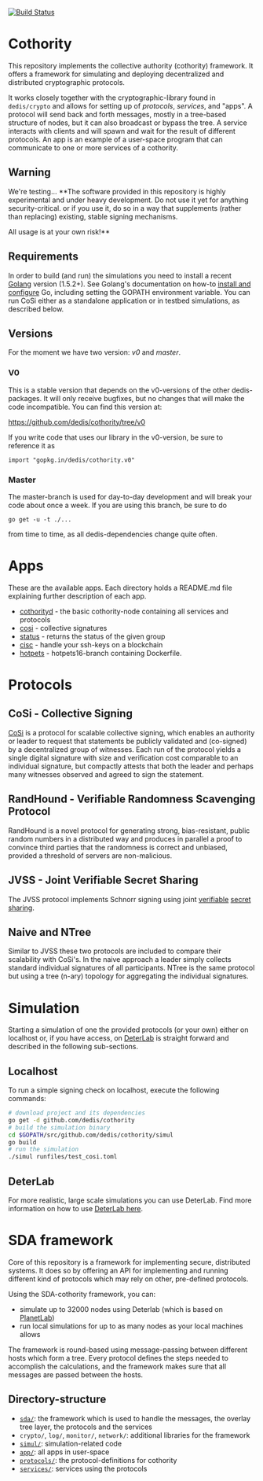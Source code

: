[![Build Status](https://travis-ci.org/dedis/cothority.svg?branch=master)](https://travis-ci.org/dedis/cothority)

# Cothority

This repository implements the collective authority (cothority) framework.
It offers a framework for simulating and deploying decentralized and 
distributed cryptographic protocols.

It works closely together with the cryptographic-library found in `dedis/crypto`
and allows for setting up of *protocols*, *services*, and "apps". A protocol will
send back and forth messages, mostly in a tree-based structure of
nodes, but it can also broadcast or bypass the tree.
A service interacts with clients and will spawn and wait for the result
of different protocols.
An app is an example of a user-space program that can communicate to one or more
services of a cothority.

## Warning
We're testing...
**The software provided in this repository is highly experimental and under
heavy development. Do not use it yet for anything security-critical.  or if you
use it, do so in a way that supplements (rather than replacing) existing, stable
signing mechanisms.

All usage is at your own risk!**

## Requirements

In order to build (and run) the simulations you need to install a recent 
[Golang](https://golang.org/dl/) version (1.5.2+).
See Golang's documentation on how-to 
[install and configure](https://golang.org/doc/install) Go,
including setting the GOPATH environment variable. 
You can run CoSi either as a standalone application or in testbed simulations,
as described below. 

## Versions

For the moment we have two version: _v0_ and _master_.

### V0

This is a stable version that depends on the v0-versions of the other dedis-packages. It will only receive bugfixes, but no changes that will make the code incompatible. You can find this version at:

https://github.com/dedis/cothority/tree/v0

If you write code that uses our library in the v0-version, be sure to reference it as

```
import "gopkg.in/dedis/cothority.v0"
```

### Master

The master-branch is used for day-to-day development and will break your code about once a week. If you are using this branch, be sure to do

```
go get -u -t ./...
```

from time to time, as all dedis-dependencies change quite often.

# Apps

These are the available apps. Each directory holds a README.md file explaining further
description of each app.

* [cothorityd](app/cothorityd) - the basic cothority-node containing all services
and protocols
* [cosi](https://github.com/dedis/cosi) - collective signatures
* [status](app/status) - returns the status of the given group
* [cisc](app/cisc) - handle your ssh-keys on a blockchain
* [hotpets](https://github.com/dedis/cothority/tree/hpets16/app/docker/hpets16) - 
hotpets16-branch containing Dockerfile.

# Protocols

## CoSi - Collective Signing

[CoSi](http://dedis.cs.yale.edu/dissent/papers/witness-abs) is a 
protocol for scalable collective signing, which enables an authority or 
leader to request that statements be publicly validated and (co-signed) 
by a decentralized group of witnesses. 
Each run of the protocol yields a single digital signature with size and 
verification cost comparable to an individual signature, but compactly
attests that both the leader and perhaps many witnesses observed and 
agreed to sign the statement.

## RandHound - Verifiable Randomness Scavenging Protocol 

RandHound is a novel protocol for generating strong, bias-resistant, 
public random numbers in a distributed way and produces in parallel a 
proof to convince third parties that the randomness is correct and 
unbiased, provided a threshold of servers are non-malicious.

## JVSS - Joint Verifiable Secret Sharing

The JVSS protocol implements Schnorr signing using joint 
[verifiable](http://ieeexplore.ieee.org/xpls/abs_all.jsp?arnumber=4568297&tag=1) 
[secret sharing](http://link.springer.com/chapter/10.1007%2F3-540-68339-9_17).

## Naive and NTree

Similar to JVSS these two protocols are included to compare their 
scalability with CoSi's. 
In the naive approach a leader simply collects standard individual 
signatures of all participants. 
NTree is the same protocol but using a tree (n-ary) topology for 
aggregating the individual signatures.

# Simulation
Starting a simulation of one the provided protocols (or your own) either 
on localhost or, if you have access, on [DeterLab](https://www.isi.deterlab.net) 
is straight forward and described in the following sub-sections.

## Localhost
To run a simple signing check on localhost, execute the following 
commands:

```bash
# download project and its dependencies
go get -d github.com/dedis/cothority 
# build the simulation binary
cd $GOPATH/src/github.com/dedis/cothority/simul
go build
# run the simulation
./simul runfiles/test_cosi.toml
```

## DeterLab

For more realistic, large scale simulations you can use DeterLab. 
Find more information on how to use [DeterLab here](Deterlab.md).

# SDA framework

Core of this repository is a framework for implementing secure, 
distributed systems. 
It does so by offering an API for implementing and running different 
kind of protocols which may rely on other, pre-defined protocols.
 
Using the SDA-cothority framework, you can:

* simulate up to 32000 nodes using Deterlab (which is based on 
[PlanetLab](https://www.planet-lab.org/))
* run local simulations for up to as many nodes as your local machines
allows

The framework is round-based using message-passing between different 
hosts which form a tree. Every protocol defines the steps needed to 
accomplish the calculations, and the framework makes sure that all 
messages are passed between the hosts.
  
## Directory-structure

* [`sda/`](sda/): the framework which is used to handle the messages, the overlay tree layer, the protocols and the services
* `crypto/`, `log/`, `monitor/`, `network/`: additional libraries for the framework
* [`simul/`](simul/): simulation-related code
* [`app/`](app/): all apps in user-space
* [`protocols/`](protocols/): the protocol-definitions for cothority
* [`services/`](services/): services using the protocols
